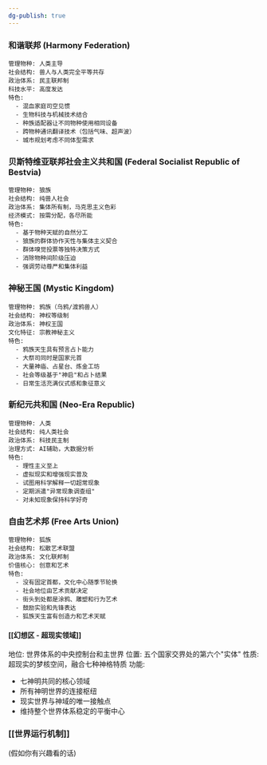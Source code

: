 ```yaml
---
dg-publish: true
---
```

### 和谐联邦 (Harmony Federation)

	管理物种: 人类主导
	社会结构: 兽人与人类完全平等共存
	政治体系: 民主联邦制
	科技水平: 高度发达
	特色:
	  - 混血家庭司空见惯
	  - 生物科技与机械技术结合
	  - 种族适配器让不同物种使用相同设备
	  - 跨物种通讯翻译技术（包括气味、超声波）
	  - 城市规划考虑不同体型需求


### 贝斯特维亚联邦社会主义共和国 (Federal Socialist Republic of Bestvia)

	管理物种: 狼族
	社会结构: 纯兽人社会
	政治体系: 集体所有制，马克思主义色彩
	经济模式: 按需分配，各尽所能
	特色:
	  - 基于物种天赋的自然分工
	  - 狼族的群体协作天性与集体主义契合
	  - 群体嗅觉投票等独特决策方式
	  - 消除物种间阶级压迫
	  - 强调劳动尊严和集体利益


### 神秘王国 (Mystic Kingdom)

	管理物种: 鸦族（乌鸦/渡鸦兽人）
	社会结构: 神权等级制
	政治体系: 神权王国
	文化特征: 宗教神秘主义
	特色:
	  - 鸦族天生具有预言占卜能力
	  - 大祭司同时是国家元首
	  - 大量神庙、占星台、炼金工坊
	  - 社会等级基于"神启"和占卜结果
	  - 日常生活充满仪式感和象征意义


### 新纪元共和国 (Neo-Era Republic)

	管理物种: 人类
	社会结构: 纯人类社会
	政治体系: 科技民主制
	治理方式: AI辅助，大数据分析
	特色:
	  - 理性主义至上
	  - 虚拟现实和增强现实普及
	  - 试图用科学解释一切超常现象
	  - 定期派遣"异常现象调查组"
	  - 对未知现象保持科学好奇


### 自由艺术邦 (Free Arts Union)

	管理物种: 狐族
	社会结构: 松散艺术联盟
	政治体系: 文化联邦制
	价值核心: 创意和艺术
	特色:
	  - 没有固定首都，文化中心随季节轮换
	  - 社会地位由艺术贡献决定
	  - 街头到处都是涂鸦、雕塑和行为艺术
	  - 鼓励实验和先锋表达
	  - 狐族天生富有创造力和艺术天赋


#### [[幻想区 - 超现实领域]]

地位: 世界体系的中央控制台和主世界
位置: 五个国家交界处的第六个"实体"
性质: 超现实的梦核空间，融合七种神格特质
功能:
  - 七神明共同的核心领域
  - 所有神明世界的连接枢纽
  - 现实世界与神域的唯一接触点
  - 维持整个世界体系稳定的平衡中心


### [[世界运行机制]]
(假如你有兴趣看的话)